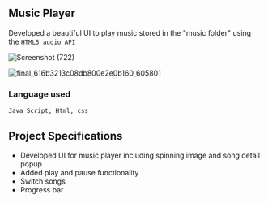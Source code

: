 ## Music Player

Developed a beautiful UI to play music stored in the "music folder" using the ```HTML5 audio API```

![Screenshot (722)](https://user-images.githubusercontent.com/54171759/137600908-bc8b44c7-05cb-450a-afe2-bb3f2504a000.png)

![final_616b3213c08db800e2e0b160_605801](https://user-images.githubusercontent.com/54171759/137601078-ab098049-fbc5-4985-b1c4-82c299721379.gif)


### Language used

```
Java Script, Html, css
```

## Project Specifications

- Developed UI for music player including spinning image and song detail popup
- Added play and pause functionality
- Switch songs
- Progress bar

